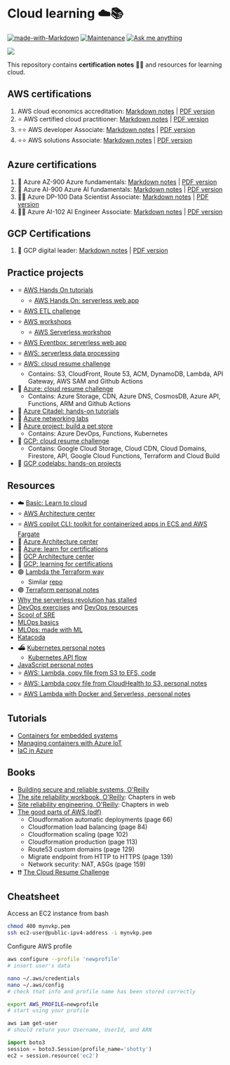 # Cloud learning ☁️📚

[![made-with-Markdown](https://img.shields.io/badge/Made%20with-Markdown-1f425f.svg)](http://commonmark.org)
[![Maintenance](https://img.shields.io/badge/Maintained%3F-yes-green.svg)](https://GitHub.com/anebz/cloud/graphs/commit-activity)
[![Ask me anything](https://img.shields.io/badge/Ask%20me-anything-1abc9c.svg)](https://www.twitter.com/anebzt)

![ ](https://images.unsplash.com/photo-1494599948593-3dafe8338d71)

This repository contains **certification notes** 🧑‍🎓 and resources for learning cloud.

## AWS certifications

1. AWS cloud economics accreditation: [Markdown notes](Certifications/aws_cloud_economics.md) | [PDF version](Certifications/aws_cloud_economics.pdf)
2. ⭐️ AWS certified cloud practitioner: [Markdown notes](Certifications/aws_cloud_practitioner.md) | [PDF version](Certifications/aws_cloud_practitioner.pdf)
3. ⭐️⭐️ AWS developer Associate: [Markdown notes](Certifications/aws_developer_associate.md) | [PDF version](Certifications/aws_developer_associate.pdf)
4. ⭐️⭐️ AWS solutions Associate: [Markdown notes](Certifications/aws_solutions_associate.md) | [PDF version](Certifications/aws_solutions_associate.pdf)

## Azure certifications

1. 🔷 Azure AZ-900 Azure fundamentals: [Markdown notes](Certifications/az_900.md) | [PDF version](Certifications/az_900.pdf)
2. 🔷 Azure AI-900 Azure AI fundamentals: [Markdown notes](Certifications/az_ai_900.md) | [PDF version](Certifications/az_ai_900.pdf)
3. 🔷🔷 Azure DP-100 Data Scientist Associate: [Markdown notes](Certifications/az_dp_100.md) | [PDF version](Certifications/az_dp_100.pdf)
4. 🔷🔷 Azure AI-102 AI Engineer Associate: [Markdown notes](Certifications/az_ai_102.md) | [PDF version](Certifications/az_ai_102.pdf)

## GCP Certifications

1. 🔻 GCP digital leader: [Markdown notes](Certifications/gcp_digital_leader.md) | [PDF version](Certifications/gcp_digital_leader.pdf)

## Practice projects

* ⭐️ [AWS Hands On tutorials](https://aws.amazon.com/getting-started/hands-on/)
  * ⭐️ [AWS Hands On: serverless web app](https://aws.amazon.com/getting-started/hands-on/build-serverless-web-app-lambda-apigateway-s3-dynamodb-cognito/)
* ⭐️ [AWS ETL challenge](https://acloudguru.com/blog/engineering/cloudguruchallenge-python-aws-etl)
* ⭐️ [AWS workshops](https://workshops.aws/)
  * ⭐️ [AWS Serverless workshop](https://catalog.us-east-1.prod.workshops.aws/workshops/b34eab03-4ebe-46c1-bc63-cd2d975d8ad4/en-US/)
* ⭐️ [AWS Eventbox: serverless web app](https://www.eventbox.dev/published/lesson/innovator-island/)
* ⭐️ [AWS: serverless data processing](https://www.eventbox.dev/published/lesson/emea-streaming-analytics/)
* ⭐️ [AWS: cloud resume challenge](https://cloudresumechallenge.dev/docs/the-challenge/aws/)
  * Contains: S3, CloudFront, Route 53, ACM, DynamoDB, Lambda, API Gateway, AWS SAM and Github Actions
* 🔷 [Azure: cloud resume challenge](https://cloudresumechallenge.dev/docs/the-challenge/azure/)
  * Contains: Azure Storage, CDN, Azure DNS, CosmosDB, Azure API, Functions, ARM and Github Actions
* 🔷 [Azure Citadel: hands-on tutorials](https://www.azurecitadel.com/)
* 🔷 [Azure networking labs](https://github.com/binals/azurenetworking)
* 🔷 [Azure project: build a pet store](https://chtrembl.github.io/azure-cloud/petstore/)
  * Contains: Azure DevOps, Functions, Kubernetes
* 🔻 [GCP: cloud resume challenge](https://cloudresumechallenge.dev/docs/the-challenge/googlecloud/)
  * Contains: Google Cloud Storage, Cloud CDN, Cloud Domains, Firestore, API, Google Cloud Functions, Terraform and Cloud Build
* 🔻 [GCP codelabs: hands-on projects](https://codelabs.developers.google.com/cloud)

## Resources

* ☁️ [Basic: Learn to cloud](https://learntocloud.guide)
* ⭐️ [AWS Architecture center](https://aws.amazon.com/architecture/)
* ⭐️ [AWS copilot CLI: toolkit for containerized apps in ECS and AWS Fargate](https://aws.github.io/copilot-cli/)
* 🔷 [Azure Architecture center](https://docs.microsoft.com/en-us/azure/architecture/browse/)
* 🔷 [Azure: learn for certifications](https://docs.microsoft.com/en-us/learn/)
* 🔻 [GCP Architecture center](https://cloud.google.com/architecture)
* 🔻 [GCP: learning for certifications](https://www.cloudskillsboost.google/)
* 🟣 [Lambda the Terraform way](https://github.com/nsriram/lambda-the-terraform-way)
  * Similar [repo](https://github.com/antonbabenko/serverless.tf)
* 🟣 [Terraform personal notes](Practice/terraform.md)
* [Why the serverless revolution has stalled](https://www.infoq.com/articles/serverless-stalled/)
* [DevOps exercises](https://github.com/bregman-arie/devops-exercises) and [DevOps resources](https://github.com/bregman-arie/devops-resources)
* [Scool of SRE](https://linkedin.github.io/school-of-sre/)
* [MLOps basics](https://github.com/graviraja/MLOps-Basics)
* [MLOps: made with ML](https://madewithml.com/#mlops)
* [Katacoda](https://www.katacoda.com/)
* ⛴ [Kubernetes personal notes](Practice/kubernetes.md)
  * [Kubernetes API flow](Practice/k8s_api.jpg)
* [JavaScript personal notes](Practice/javascript.md)
* ⭐️ [AWS: Lambda, copy file from S3 to EFS, code](Practice/lambda_s3_to_efs.js)
* ⭐️ [AWS: Lambda copy file from CloudHealth to S3, personal notes](Practice/cloudhealth_lambda_s3.md)
* ⭐️ [AWS Lambda with Docker and Serverless, personal notes](Practice/lambda_docker_serverless.md)

## Tutorials

* [Containers for embedded systems](https://medium.com/@lsbenitezpereira/containers-for-embedded-systems-7c5929bacf1e)
* [Managing containers with Azure IoT](https://medium.com/@lsbenitezpereira/managing-containers-with-an-iot-platform-4e9a4293a16)
* [IaC in Azure](https://medium.com/@lsbenitezpereira/streamline-iot-projects-with-infrastructure-as-code-eb8921909c4c)

## Books

* [Building secure and reliable systems, O'Reilly](https://sre.google/static/pdf/building_secure_and_reliable_systems.pdf)
* [The site reliability workbook, O'Reilly](https://sre.google/workbook/table-of-contents/): Chapters in web
* [Site reliability engineering, O'Reilly](https://sre.google/sre-book/table-of-contents/): Chapters in web
* [The good parts of AWS (pdf)](https://b-ok.cc/book/5458006/1ebc63)
  * Cloudformation automatic deployments (page 66)
  * Cloudformation load balancing (page 84)
  * Cloudformation scaling (page 102)
  * Cloudformation production (page 113)
  * Route53 custom domains (page 129)
  * Migrate endpoint from HTTP to HTTPS (page 139)
  * Network security: NAT, ASGs (page 159)
* ❗️❗️ [The Cloud Resume Challenge](https://cloudresumechallenge.dev/)

## Cheatsheet

Access an EC2 instance from bash

```bash
chmod 400 mynvkp.pem
ssh ec2-user@public-ipv4-address -i mynvkp.pem
```

Configure AWS profile
```bash
aws configure --profile 'newprofile'
# insert user's data

nano ~/.aws/credentials
nano ~/.aws/config
# check that info and profile name has been stored correctly

export AWS_PROFILE=newprofile
# start using your profile

aws iam get-user
# should return your Username, UserId, and ARN
```

```python
import boto3
session = boto3.Session(profile_name='shotty')
ec2 = session.resource('ec2')
```
